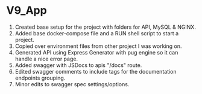 # V9_App

1. Created base setup for the project with folders for API, MySQL & NGINX.  
2. Added base docker-compose file and a RUN shell script to start a project.  
3. Copied over environment files from other project I was working on.
4. Generated API using Express Generator with pug engine so it can handle a nice error page.
5. Added swagger with JSDocs to apis "/docs" route.  
6. Edited swagger comments to include tags for the documentation endpoints grouping.
7. Minor edits to swagger spec settings/options.
